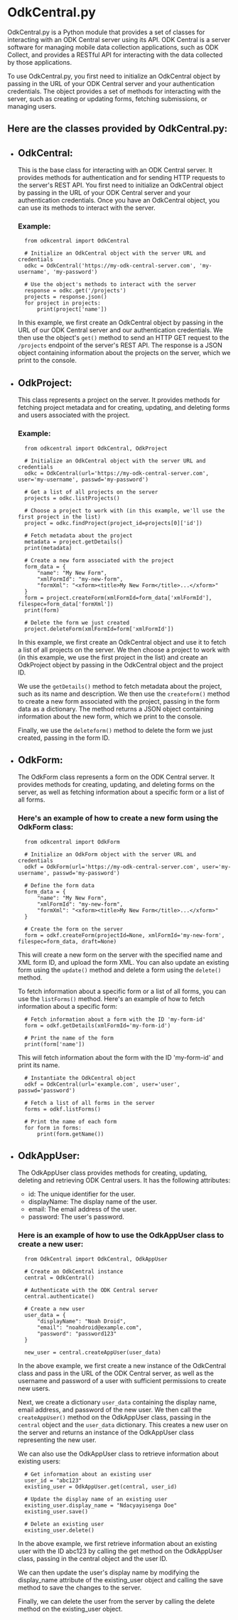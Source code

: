 # OdkCentral.py

OdkCentral.py is a Python module that provides a set of classes for interacting with an ODK Central server using its API. ODK Central is a server software for managing mobile data collection applications, such as ODK Collect, and provides a RESTful API for interacting with the data collected by those applications.

To use OdkCentral.py, you first need to initialize an OdkCentral object by passing in the URL of your ODK Central server and your authentication credentials. The object provides a set of methods for interacting with the server, such as creating or updating forms, fetching submissions, or managing users.

## Here are the classes provided by OdkCentral.py:

- ## OdkCentral:

    This is the base class for interacting with an ODK Central server. It provides methods for authentication and for sending HTTP requests to the server's REST API. You first need to initialize an OdkCentral object by passing in the URL of your ODK Central server and your authentication credentials. Once you have an OdkCentral object, you can use its methods to interact with the server.

    ### Example:

        from odkcentral import OdkCentral

        # Initialize an OdkCentral object with the server URL and credentials
        odkc = OdkCentral('https://my-odk-central-server.com', 'my-username', 'my-password')

        # Use the object's methods to interact with the server
        response = odkc.get('/projects')
        projects = response.json()
        for project in projects:
            print(project['name'])

    In this example, we first create an OdkCentral object by passing in the URL of our ODK Central server and our authentication credentials. We then use the object's `get()` method to send an HTTP GET request to the `/projects` endpoint of the server's REST API. The response is a JSON object containing information about the projects on the server, which we print to the console.

- ## OdkProject:

    This class represents a project on the server. It provides methods for fetching project metadata and for creating, updating, and deleting forms and users associated with the project.

    ### Example:

        from odkcentral import OdkCentral, OdkProject

        # Initialize an OdkCentral object with the server URL and credentials
        odkc = OdkCentral(url='https://my-odk-central-server.com', user='my-username', passwd='my-password')

        # Get a list of all projects on the server
        projects = odkc.listProjects()

        # Choose a project to work with (in this example, we'll use the first project in the list)
        project = odkc.findProject(project_id=projects[0]['id'])

        # Fetch metadata about the project
        metadata = project.getDetails()
        print(metadata)

        # Create a new form associated with the project
        form_data = {
            "name": "My New Form",
            "xmlFormId": "my-new-form",
            "formXml": "<xform><title>My New Form</title>...</xform>"
        }
        form = project.createForm(xmlFormId=form_data['xmlFormId'], filespec=form_data['formXml'])
        print(form)

        # Delete the form we just created
        project.deleteForm(xmlFormId=form['xmlFormId'])


    In this example, we first create an OdkCentral object and use it to fetch a list of all projects on the server. We then choose a project to work with (in this example, we use the first project in the list) and create an OdkProject object by passing in the OdkCentral object and the project ID.

    We use the `getDetails()` method to fetch metadata about the project, such as its name and description. We then use the `createform()` method to create a new form associated with the project, passing in the form data as a dictionary. The method returns a JSON object containing information about the new form, which we print to the console.

    Finally, we use the `deleteform()` method to delete the form we just created, passing in the form ID.

- ## OdkForm:

    The OdkForm class represents a form on the ODK Central server. It provides methods for creating, updating, and deleting forms on the server, as well as fetching information about a specific form or a list of all forms.

    ### Here's an example of how to create a new form using the OdkForm class:

        from odkcentral import OdkForm

        # Initialize an OdkForm object with the server URL and credentials
        odkf = OdkForm(url='https://my-odk-central-server.com', user='my-username', passwd='my-password')

        # Define the form data
        form_data = {
            "name": "My New Form",
            "xmlFormId": "my-new-form",
            "formXml": "<xform><title>My New Form</title>...</xform>"
        }

        # Create the form on the server
        form = odkf.createForm(projectId=None, xmlFormId='my-new-form', filespec=form_data, draft=None)


    This will create a new form on the server with the specified name and XML form ID, and upload the form XML. You can also update an existing form using the `update()` method and delete a form using the `delete()` method.

    To fetch information about a specific form or a list of all forms, you can use the `listForms()` method. Here's an example of how to fetch information about a specific form:

        # Fetch information about a form with the ID 'my-form-id'
        form = odkf.getDetails(xmlFormId='my-form-id')

        # Print the name of the form
        print(form['name'])

    This will fetch information about the form with the ID 'my-form-id' and print its name.

        # Instantiate the OdkCentral object
        odkf = OdkCentral(url='example.com', user='user', passwd='password')

        # Fetch a list of all forms in the server
        forms = odkf.listForms()

        # Print the name of each form
        for form in forms:
            print(form.getName())

- ## OdkAppUser:

    The OdkAppUser class provides methods for creating, updating, deleting and retrieving ODK Central users. It has the following attributes:

    - id: The unique identifier for the user.
    - displayName: The display name of the user.
    - email: The email address of the user.
    - password: The user's password.

    ### Here is an example of how to use the OdkAppUser class to create a new user:

        from OdkCentral import OdkCentral, OdkAppUser

        # Create an OdkCentral instance
        central = OdkCentral()

        # Authenticate with the ODK Central server
        central.authenticate()

        # Create a new user
        user_data = {
            "displayName": "Noah Droid",
            "email": "noahdroid@example.com",
            "password": "password123"
        }

        new_user = central.createAppUser(user_data)


    In the above example, we first create a new instance of the OdkCentral class and pass in the URL of the ODK Central server, as well as the username and password of a user with sufficient permissions to create new users.

    Next, we create a dictionary `user_data` containing the display name, email address, and password of the new user. We then call the `createAppUser()` method on the OdkAppUser class, passing in the `central` object and the `user_data` dictionary. This creates a new user on the server and returns an instance of the OdkAppUser class representing the new user.

    We can also use the OdkAppUser class to retrieve information about existing users:

        # Get information about an existing user
        user_id = "abc123"
        existing_user = OdkAppUser.get(central, user_id)

        # Update the display name of an existing user
        existing_user.display_name = "Ndacyayisenga Doe"
        existing_user.save()

        # Delete an existing user
        existing_user.delete()

    In the above example, we first retrieve information about an existing user with the ID abc123 by calling the get method on the OdkAppUser class, passing in the central object and the user ID.

    We can then update the user's display name by modifying the display_name attribute of the existing_user object and calling the save method to save the changes to the server.

    Finally, we can delete the user from the server by calling the delete method on the existing_user object.
